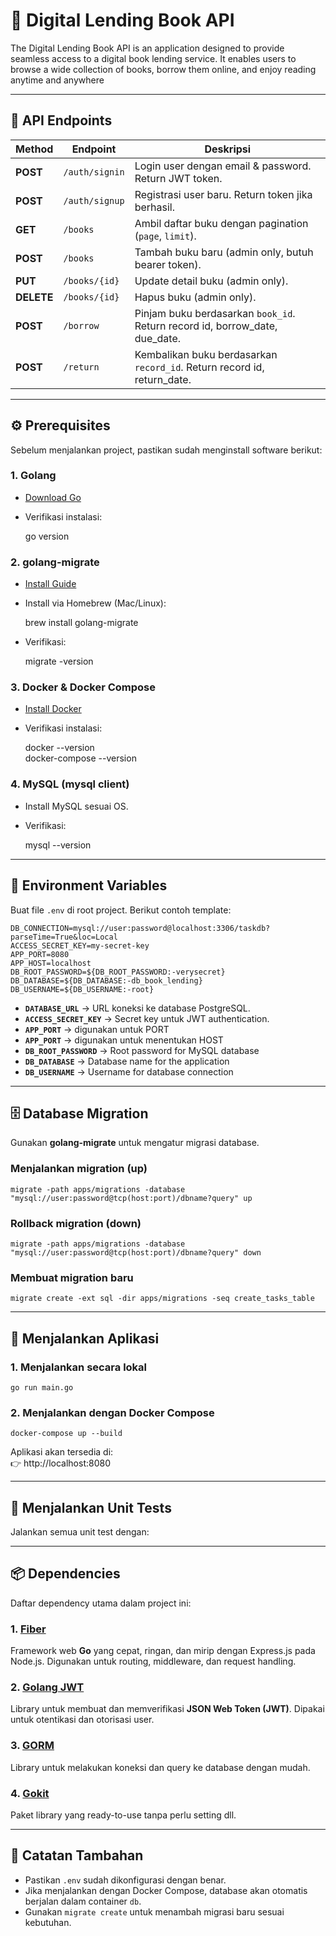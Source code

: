 # 📌 Digital Lending Book API
The Digital Lending Book API is an application designed to provide seamless access to a digital book lending service. It enables users to browse a wide collection of books, borrow them online, and enjoy reading anytime and anywhere

---

## 🔗 API Endpoints

| Method     | Endpoint       | Deskripsi                                                                   |
| ---------- | -------------- | --------------------------------------------------------------------------- |
| **POST**   | `/auth/signin` | Login user dengan email & password. Return JWT token.                       |
| **POST**   | `/auth/signup` | Registrasi user baru. Return token jika berhasil.                           |
| **GET**    | `/books`       | Ambil daftar buku dengan pagination (`page`, `limit`).                      |
| **POST**   | `/books`       | Tambah buku baru (admin only, butuh bearer token).                          |
| **PUT**    | `/books/{id}`  | Update detail buku (admin only).                                            |
| **DELETE** | `/books/{id}`  | Hapus buku (admin only).                                                    |
| **POST**   | `/borrow`      | Pinjam buku berdasarkan `book_id`. Return record id, borrow_date, due_date. |
| **POST**   | `/return`      | Kembalikan buku berdasarkan `record_id`. Return record id, return_date.     |


---

## ⚙️ Prerequisites

Sebelum menjalankan project, pastikan sudah menginstall software berikut:

### 1. Golang
- [Download Go](https://go.dev/dl/)  
- Verifikasi instalasi:

    go version

### 2. golang-migrate
- [Install Guide](https://github.com/golang-migrate/migrate/tree/master/cmd/migrate)  
- Install via Homebrew (Mac/Linux):

    brew install golang-migrate

- Verifikasi:

    migrate -version

### 3. Docker & Docker Compose
- [Install Docker](https://docs.docker.com/get-docker/)  
- Verifikasi instalasi:

    docker --version  
    docker-compose --version

### 4. MySQL (mysql client)
- Install MySQL sesuai OS.  
- Verifikasi:

    mysql --version

---

## 🔑 Environment Variables

Buat file `.env` di root project. Berikut contoh template:

    DB_CONNECTION=mysql://user:password@localhost:3306/taskdb?parseTime=True&loc=Local
    ACCESS_SECRET_KEY=my-secret-key
    APP_PORT=8080
    APP_HOST=localhost
    DB_ROOT_PASSWORD=${DB_ROOT_PASSWORD:-verysecret}
    DB_DATABASE=${DB_DATABASE:-db_book_lending}
    DB_USERNAME=${DB_USERNAME:-root}

- **`DATABASE_URL`** → URL koneksi ke database PostgreSQL.  
- **`ACCESS_SECRET_KEY`** → Secret key untuk JWT authentication.  
- **`APP_PORT`** → digunakan untuk PORT
- **`APP_PORT`** → digunakan untuk menentukan HOST
- **`DB_ROOT_PASSWORD`** → Root password for MySQL database
- **`DB_DATABASE`** → Database name for the application
- **`DB_USERNAME`** → Username for database connection

---

## 🗄️ Database Migration

Gunakan **golang-migrate** untuk mengatur migrasi database.

### Menjalankan migration (up)

    migrate -path apps/migrations -database "mysql://user:password@tcp(host:port)/dbname?query" up

### Rollback migration (down)

    migrate -path apps/migrations -database "mysql://user:password@tcp(host:port)/dbname?query" down

### Membuat migration baru

    migrate create -ext sql -dir apps/migrations -seq create_tasks_table

---

## 🚀 Menjalankan Aplikasi

### 1. Menjalankan secara lokal

    go run main.go

### 2. Menjalankan dengan Docker Compose

    docker-compose up --build

Aplikasi akan tersedia di:  
👉 http://localhost:8080

---

## 🧪 Menjalankan Unit Tests

Jalankan semua unit test dengan:

---

## 📦 Dependencies

Daftar dependency utama dalam project ini:

### 1. [Fiber](https://github.com/gofiber/fiber)
Framework web **Go** yang cepat, ringan, dan mirip dengan Express.js pada Node.js. Digunakan untuk routing, middleware, dan request handling.

### 2. [Golang JWT](https://github.com/golang-jwt/jwt)
Library untuk membuat dan memverifikasi **JSON Web Token (JWT)**. Dipakai untuk otentikasi dan otorisasi user.

### 3. [GORM](https://gorm.io/index.html)
Library untuk melakukan koneksi dan query ke database dengan mudah.

### 4. [Gokit](https://github.com/vizucode/gokit)
Paket library yang ready-to-use tanpa perlu setting dll.

---

## 📝 Catatan Tambahan
- Pastikan `.env` sudah dikonfigurasi dengan benar.  
- Jika menjalankan dengan Docker Compose, database akan otomatis berjalan dalam container `db`.  
- Gunakan `migrate create` untuk menambah migrasi baru sesuai kebutuhan.